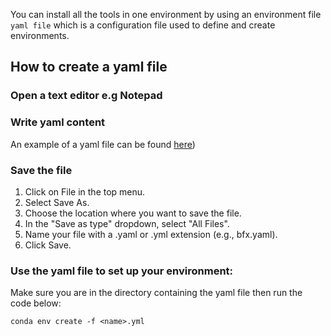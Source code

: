 You can install all the tools in one environment by using an environment file `yaml file` which is a configuration file used to define and create environments.
## How to create a yaml file
### Open a text editor e.g Notepad
### Write yaml content
An example of a yaml file can be found [here](https://github.com/sianicole/bfx_club_ke/blob/main/bfx-club.yml))
### Save the file
1. Click on File in the top menu.
2. Select Save As.
3. Choose the location where you want to save the file.
4. In the "Save as type" dropdown, select "All Files".
5. Name your file with a .yaml or .yml extension (e.g., bfx.yaml).
6. Click Save.
### Use the yaml file to set up your environment:
Make sure you are in the directory containing the yaml file then run the code below:
```
conda env create -f <name>.yml
```
